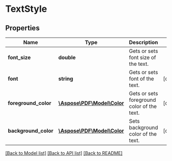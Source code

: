# TextStyle

## Properties
Name | Type | Description | Notes
------------ | ------------- | ------------- | -------------
**font_size** | **double** | Gets or sets font size of the text. | 
**font** | **string** | Gets or sets font of the text. | [optional] 
**foreground_color** | [**\Aspose\PDF\Model\Color**](Color.md) | Gets or sets foreground color of the text. | [optional] 
**background_color** | [**\Aspose\PDF\Model\Color**](Color.md) | Sets background color of the text. | [optional] 

[[Back to Model list]](../README.md#documentation-for-models) [[Back to API list]](../README.md#documentation-for-api-endpoints) [[Back to README]](../README.md)


